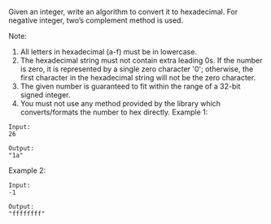 Given an integer, write an algorithm to convert it to hexadecimal. For negative integer, two’s complement method is used.

Note:
1. All letters in hexadecimal (a-f) must be in lowercase.
2. The hexadecimal string must not contain extra leading 0s. If the number is zero, it is represented by a single zero character '0'; otherwise, the first character in the hexadecimal string will not be the zero character.
3. The given number is guaranteed to fit within the range of a 32-bit signed integer.
4. You must not use any method provided by the library which converts/formats the number to hex directly.
Example 1:
```
Input:
26

Output:
"1a"
```
Example 2:
```
Input:
-1

Output:
"ffffffff"
```
